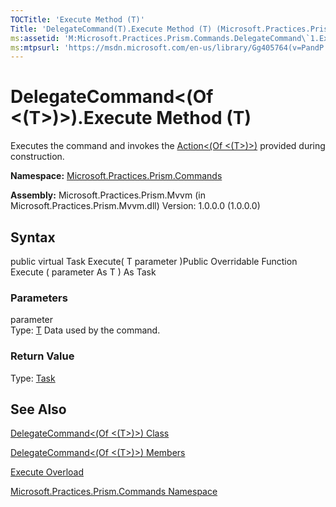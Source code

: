 ```yaml
---
TOCTitle: 'Execute Method (T)'
Title: 'DelegateCommand(T).Execute Method (T) (Microsoft.Practices.Prism.Commands)'
ms:assetid: 'M:Microsoft.Practices.Prism.Commands.DelegateCommand\`1.Execute(\`0)'
ms:mtpsurl: 'https://msdn.microsoft.com/en-us/library/Gg405764(v=PandP.50)'
---
```



# DelegateCommand&lt;(Of &lt;(T&gt;)&gt;).Execute Method (T)

Executes the command and invokes the [Action&lt;(Of &lt;(T&gt;)&gt;)](http://msdn.microsoft.com/en-us/library/018hxwa8) provided during construction.

**Namespace:** [Microsoft.Practices.Prism.Commands](https://msdn.microsoft.com/library/microsoft.practices.prism.commands)
**Assembly:** Microsoft.Practices.Prism.Mvvm (in Microsoft.Practices.Prism.Mvvm.dll) Version: 1.0.0.0 (1.0.0.0)

## Syntax

public virtual Task Execute( T parameter )Public Overridable Function Execute ( parameter As T ) As Task

### Parameters

parameter  
Type: [T](https://msdn.microsoft.com/library/microsoft.practices.prism.commands.delegatecommand%601)
Data used by the command.

### Return Value

Type: [Task](http://msdn.microsoft.com/en-us/library/dd235678)

## See Also

[DelegateCommand&lt;(Of &lt;(T&gt;)&gt;) Class](https://msdn.microsoft.com/library/microsoft.practices.prism.commands.delegatecommand%601)

[DelegateCommand&lt;(Of &lt;(T&gt;)&gt;) Members](https://msdn.microsoft.com/allmembers.t:microsoft.practices.prism.commands.delegatecommand%601)

[Execute Overload](https://msdn.microsoft.com/overload:microsoft.practices.prism.commands.delegatecommand%601.execute)

[Microsoft.Practices.Prism.Commands Namespace](https://msdn.microsoft.com/library/microsoft.practices.prism.commands)
